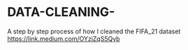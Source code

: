 # DATA-CLEANING-
A step by step process of how I cleaned the FIFA_21 dataset
https://link.medium.com/OYzjZqS5Qyb
